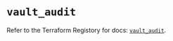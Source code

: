# `vault_audit`

Refer to the Terraform Registory for docs: [`vault_audit`](https://registry.terraform.io/providers/hashicorp/vault/3.15.1/docs/resources/audit).
